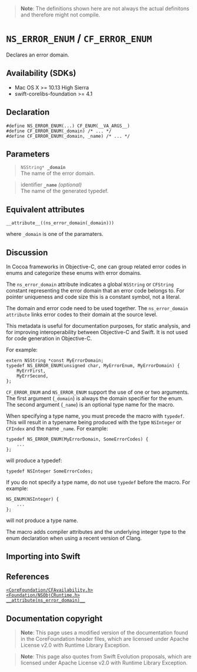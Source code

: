 > **Note**: The definitions shown here are not always the actual definitons and therefore might not compile.

# `NS_ERROR_ENUM` / `CF_ERROR_ENUM`
Declares an error domain.

## Availability (SDKs)

* Mac OS X >= 10.13 High Sierra
* swift-corelibs-foundation >= 4.1

## Declaration
```objc
#define NS_ERROR_ENUM(...) CF_ENUM(__VA_ARGS__)
#define CF_ERROR_ENUM(_domain) /* ... */
#define CF_ERROR_ENUM(_domain, _name) /* ... */
```
## Parameters

> `NSString* `**`_domain`**  
> The name of the error domain.

> identifier **`_name`** *(optional)*  
> The name of the generated typedef.

## Equivalent attributes
```objc
__attribute__((ns_error_domain(_domain)))
```
where `_domain` is one of the paramaters.
## Discussion

In Cocoa frameworks in Objective-C, one can group related error codes in enums and categorize these enums with error domains.

The `ns_error_domain` attribute indicates a global `NSString` or `CFString` constant representing the error domain that an error code belongs to. For pointer uniqueness and code size this is a constant symbol, not a literal.

The domain and error code need to be used together. The `ns_error_domain attribute` links error codes to their domain at the source level.

This metadata is useful for documentation purposes, for static analysis, and for improving interoperability between Objective-C and Swift. It is not used for code generation in Objective-C.

For example:
```objc
extern NSString *const MyErrorDomain;
typedef NS_ERROR_ENUM(unsigned char, MyErrorEnum, MyErrorDomain) {
    MyErrFirst,
    MyErrSecond,
};
```

`CF_ERROR_ENUM` and `NS_ERROR_ENUM` support the use of one or two arguments. The first argument (`_domain`) is always the domain specifier for the enum. The second argument (`_name`) is an optional type name for the macro.

When specifying a type name, you must precede the macro with `typedef`. This will result in a typename being produced with the type `NSInteger` or `CFIndex` and the name `_name`. For example:
```objc
typedef NS_ERROR_ENUM(MyErrorDomain, SomeErrorCodes) {
    ...
};
```
will produce a typedef:
```objc
typedef NSInteger SomeErrorCodes;
```
If you do not specify a type name, do not use `typedef` before the macro. For example:
```objc
NS_ENUM(NSInteger) {
    ...
};
```
will not produce a type name.

The macro adds compiler attributes and the underlying integer type to the enum declaration when using a recent version of Clang.

## Importing into Swift


## References

[`<CoreFoundation/CFAvailability.h>`](https://github.com/apple/swift-corelibs-foundation/blob/master/CoreFoundation/Base.subproj/CFAvailability.h)  
[`<Foundation/NSObjCRuntime.h>`](https://github.com/phracker/MacOSX-SDKs/blob/master/MacOSX11.3.sdk/System/Library/Frameworks/Foundation.framework/Versions/C/Headers/NSObjCRuntime.h)  
[`__attribute(ns_error_domain)__`](https://clang.llvm.org/docs/AttributeReference.html#ns-error-domain)

## Documentation copyright

> **Note**: This page uses a modified version of the documentation found in the CoreFoundation header files, which are licensed under Apache License v2.0 with Runtime Library Exception.

> **Note**: This page also quotes from Swift Evolution proposals, which are licensed under Apache License v2.0 with Runtime Library Exception.